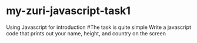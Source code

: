 # my-zuri-javascript-task1
Using Javascript for introduction
#The task is quite simple
Write a javascript code that prints out your name, height, and country on the screen
